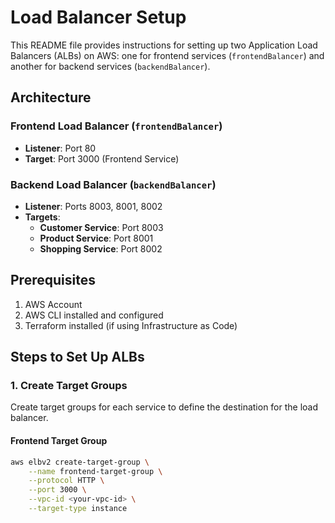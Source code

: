 # Load Balancer Setup

This README file provides instructions for setting up two Application Load Balancers (ALBs) on AWS: one for frontend services (`frontendBalancer`) and another for backend services (`backendBalancer`). 

## Architecture

### Frontend Load Balancer (`frontendBalancer`)

- **Listener**: Port 80
- **Target**: Port 3000 (Frontend Service)

### Backend Load Balancer (`backendBalancer`)

- **Listener**: Ports 8003, 8001, 8002
- **Targets**:
  - **Customer Service**: Port 8003
  - **Product Service**: Port 8001
  - **Shopping Service**: Port 8002

## Prerequisites

1. AWS Account
2. AWS CLI installed and configured
3. Terraform installed (if using Infrastructure as Code)

## Steps to Set Up ALBs

### 1. Create Target Groups

Create target groups for each service to define the destination for the load balancer.

#### Frontend Target Group

```sh
aws elbv2 create-target-group \
    --name frontend-target-group \
    --protocol HTTP \
    --port 3000 \
    --vpc-id <your-vpc-id> \
    --target-type instance

